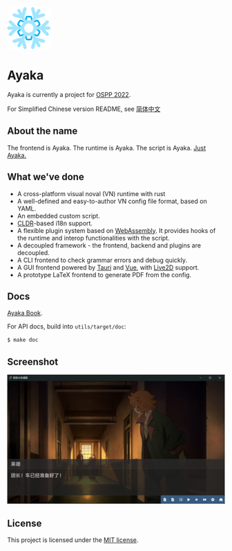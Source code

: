 <img width=100 src="assets/logo.png"/>

# Ayaka

Ayaka is currently a project for [OSPP 2022](https://summer-ospp.ac.cn/).

For Simplified Chinese version README, see [简体中文](https://github.com/Uni-Gal/Ayaka/blob/master/README_zh-Hans.md)

## About the name
The frontend is Ayaka. The runtime is Ayaka. The script is Ayaka. [Just Ayaka.](https://bbs.mihoyo.com/ys/article/21828380)

## What we've done
* A cross-platform visual noval (VN) runtime with rust
* A well-defined and easy-to-author VN config file format, based on YAML.
* An embedded custom script.
* [CLDR](https://github.com/unicode-org/cldr)-based i18n support.
* A flexible plugin system based on [WebAssembly](https://webassembly.org/). It provides hooks of the runtime and interop functionalities with the script.
* A decoupled framework - the frontend, backend and plugins are decoupled.
* A CLI frontend to check grammar errors and debug quickly.
* A GUI frontend powered by [Tauri](https://tauri.app/) and [Vue](https://vuejs.org/), with [Live2D](https://www.live2d.com) support.
* A prototype LaTeX frontend to generate PDF from the config.

## Docs
[Ayaka Book](https://uni-gal.github.io/Ayaka/).

For API docs, build into `utils/target/doc`:
``` bash
$ make doc
```

## Screenshot
![Orga](assets/galgui.png)

## License

This project is licensed under the [MIT license](LICENSE).
